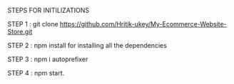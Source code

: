 STEPS FOR INITILIZATIONS

STEP 1 : git clone https://github.com/Hritik-ukey/My-Ecommerce-Website-Store.git    
       
STEP 2 : npm install for installing all the dependencies                
   
STEP 3 : npm i autoprefixer         
               
STEP 4 : npm start. 
 
          
 
  
